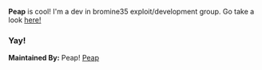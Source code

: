 **Peap** is cool! I'm a dev in bromine35 exploit/development group. Go take a look [here!](https://bromine35.me)
### Yay!
**Maintained By:** Peap! [Peap](https://github.com/peapgit)